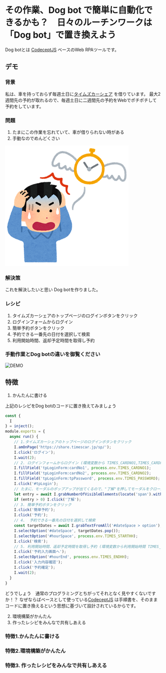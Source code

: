 # その作業、Dog bot で簡単に自動化できるかも？　日々のルーチンワークは「Dog bot」で置き換えよう

Dog botとは [CodeceptJS](https://codecept.io/) ベースのWeb RPAツールです。

## デモ
### 背景
私は、車を持っておらず毎週土日に[タイムズカーシェア](https://share.timescar.jp/) を借りています。
最大2週間先の予約が取れるので、毎週土日に二週間先の予約をWebでポチポチして予約をしています。

### 問題
1. たまにこの作業を忘れていて、車が借りられない時がある
2. 手動なのでめんどくさい

![JIKAN_TOBU_MAN](./images/jikan_tobu_man.png)


### 解決策
これを解決したいと思い Dog botを作りました。

### レシピ
1. タイムズカーシェアのトップページのログインボタンをクリック
2. ログインフォームからログイン
3. 簡単予約ボタンをクリック
4. 予約できる一番先の日付を選択して検索
5. 利用開始時間、返却予定時間を取得し予約

### 手動作業とDog botの違いを御覧ください

![DEMO](./images/demo.gif)


## 特徴
1. かんたんに書ける

上記のレシピをDog botのコードに置き換えてみましょう

```JavaScript
const {
  I
} = inject();
module.exports = {
  async run() {
    // 1.タイムズカーシェアのトップページのログインボタンをクリック
    I.amOnPage('https://share.timescar.jp/sp/');
    I.click('ログイン');
    I.wait(2);
    // 2. ログインフォームからログイン (環境変数から TIMES_CARDNO1,TIMES_CARDNO2, TIMES_PASSWORD を取得しています)
    I.fillField('tpLoginForm:cardNo1', process.env.TIMES_CARDNO1);
    I.fillField('tpLoginForm:cardNo2', process.env.TIMES_CARDNO2);
    I.fillField('tpLoginForm:tpPassword', process.env.TIMES_PASSWORD);
    I.click('#tpLogin');
    // たまに、モーダルのポップアップが出てくるので、"了解"を押してモーダルをクローズします
    let entry = await I.grabNumberOfVisibleElements(locate('span').withText('了解'));
    if (entry > 0) I.click('了解');
    // 3. 簡単予約ボタンをクリック
    I.click('簡単予約');
    I.click('予約');
    // 4.  予約できる一番先の日付を選択して検索
    const targetDates = await I.grabTextFromAll('#dateSpace > option');
    I.selectOption('#dateSpace', targetDates.pop());
    I.selectOption('#hourSpace', process.env.TIMES_STARTHH);
    I.click('検索');
    // 5. 利用開始時間、返却予定時間を取得し予約 (環境変数から利用開始時間 TIMES_STARTHH 、返却予定時間 TIMES_ENDHH を取得しています)
    I.click('予約入力画面へ');
    I.selectOption('#hourEnd', process.env.TIMES_ENDHH);
    I.click('入力内容確認');
    I.click('予約確定');
    I.wait(2);
  }
}
```

どうでしょう　通常のプログラミングとちがってそれとなく見やすくないですか！？
なぜならばベースとして使っている[CodeceptJS](https://codecept.io/) は手順書を、そのままコードに置き換えるという思想に基づいて設計されているからです。

2. 環境構築がかんたん
3. 作ったレシピをみんなで共有しあえる

### 特徴1.かんたんに書ける
### 特徴2.環境構築がかんたん
### 特徴3. 作ったレシピをみんなで共有しあえる
